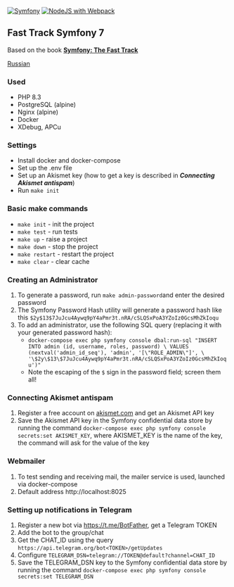 [![Symfony](https://github.com/kaevdokimov/fast-track/actions/workflows/symfony.yml/badge.svg?branch=main)](https://github.com/kaevdokimov/fast-track/actions/workflows/symfony.yml)
[![NodeJS with Webpack](https://github.com/kaevdokimov/fast-track/actions/workflows/webpack.yml/badge.svg?branch=main)](https://github.com/kaevdokimov/fast-track/actions/workflows/webpack.yml)

## Fast Track Symfony 7

Based on the book **[Symfony: The Fast Track](https://symfony.com/doc/current/the-fast-track)**

[Russian](https://github.com/kaevdokimov/fast-track/blob/main/README.md)

### Used

- PHP 8.3
- PostgreSQL (alpine)
- Nginx (alpine)
- Docker
- XDebug, APCu

### Settings

- Install docker and docker-compose
- Set up the .env file
- Set up an Akismet key (how to get a key is described in **_Connecting Akismet antispam_**)
- Run `make init`

### Basic make commands

- `make init` - init the project
- `make test` - run tests
- `make up` - raise a project
- `make down` - stop the project
- `make restart` - restart the project
- `make clear` - clear cache

### Creating an Administrator

1. To generate a password, run `make admin-password`and enter the desired password
2. The Symfony Password Hash utility will generate a password hash like
   this `$2y$13$7JuJcu4Aywq9pY4aPmr3t.nRA/cSLQSxPoA3YZoIz0GcsMhZkIoqu`
3. To add an administrator, use the following SQL query (replacing it with your generated password hash):
    - `docker-compose exec php symfony console dbal:run-sql "INSERT INTO admin (id, username, roles, password) \
      VALUES (nextval('admin_id_seq'), 'admin', '[\"ROLE_ADMIN\"]', \
      '\$2y\$13\$7JuJcu4Aywq9pY4aPmr3t.nRA/cSLQSxPoA3YZoIz0GcsMhZkIoqu')"`
    - Note the escaping of the `$` sign in the password field; screen them all!

### Connecting Akismet antispam

1. Register a free account on [akismet.com](https://akismet.com/) and get an Akismet API key
2. Save the Akismet API key in the Symfony confidential data store by running the command `docker-compose exec php symfony console secrets:set AKISMET_KEY`, where AKISMET_KEY is the name of the key,
   the command will ask for the value of the key

### Webmailer

1. To test sending and receiving mail, the mailer service is used, launched via docker-compose
2. Default address http://localhost:8025

### Setting up notifications in Telegram

1. Register a new bot via https://t.me/BotFather, get a Telegram TOKEN
2. Add the bot to the group/chat
3. Get the CHAT_ID using the query `https://api.telegram.org/bot<TOKEN>/getUpdates`
4. Configure `TELEGRAM_DSN=telegram://TOKEN@default?channel=CHAT_ID`
5. Save the TELEGRAM_DSN key to the Symfony confidential data store by running the command `docker-compose exec php symfony console secrets:set TELEGRAM_DSN`
